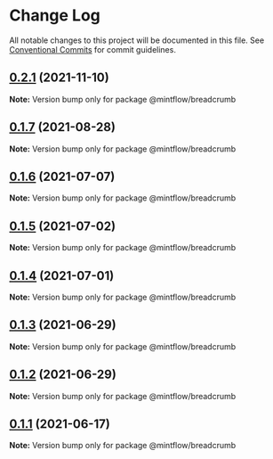 # Change Log

All notable changes to this project will be documented in this file.
See [Conventional Commits](https://conventionalcommits.org) for commit guidelines.

## [0.2.1](https://github.com/vechai/mintflow/compare/@mintflow/breadcrumb@0.1.7...@mintflow/breadcrumb@0.2.1) (2021-11-10)

**Note:** Version bump only for package @mintflow/breadcrumb





## [0.1.7](https://github.com/vechai/mintflow/compare/@mintflow/breadcrumb@0.1.6...@mintflow/breadcrumb@0.1.7) (2021-08-28)

**Note:** Version bump only for package @mintflow/breadcrumb





## [0.1.6](https://github.com/vechai/mintflow/compare/@mintflow/breadcrumb@0.1.5...@mintflow/breadcrumb@0.1.6) (2021-07-07)

**Note:** Version bump only for package @mintflow/breadcrumb





## [0.1.5](https://github.com/vechai/mintflow/compare/@mintflow/breadcrumb@0.1.4...@mintflow/breadcrumb@0.1.5) (2021-07-02)

**Note:** Version bump only for package @mintflow/breadcrumb





## [0.1.4](https://github.com/vechai/mintflow/compare/@mintflow/breadcrumb@0.1.3...@mintflow/breadcrumb@0.1.4) (2021-07-01)

**Note:** Version bump only for package @mintflow/breadcrumb





## [0.1.3](https://github.com/vechai/mintflow/compare/@mintflow/breadcrumb@0.1.2...@mintflow/breadcrumb@0.1.3) (2021-06-29)

**Note:** Version bump only for package @mintflow/breadcrumb





## [0.1.2](https://github.com/vechai/mintflow/compare/@mintflow/breadcrumb@0.1.1...@mintflow/breadcrumb@0.1.2) (2021-06-29)

**Note:** Version bump only for package @mintflow/breadcrumb





## [0.1.1](https://github.com/vechai/mintflow/compare/@mintflow/breadcrumb@0.1.0...@mintflow/breadcrumb@0.1.1) (2021-06-17)

**Note:** Version bump only for package @mintflow/breadcrumb
